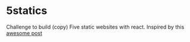 # 5statics

Challenge to build (copy) Five static websites with react. Inspired by this [awesome post](https://daveceddia.com/learn-react-with-copywork/)
